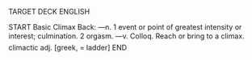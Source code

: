 TARGET DECK
ENGLISH

START
Basic
Climax
Back: —n. 1 event or point of greatest intensity or interest; culmination. 2 orgasm. —v. Colloq. Reach or bring to a climax.  climactic adj. [greek, = ladder]
END
